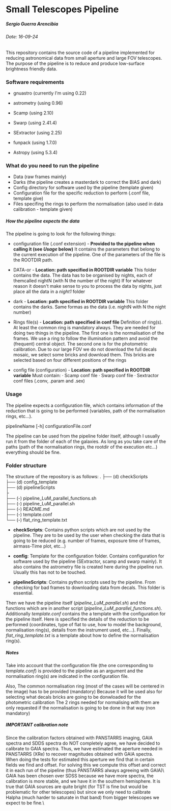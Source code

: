 # Small Telescopes Pipeline
##### Sergio Guerra Arencibia
###### Date: 16-09-24

This repository contains the source code of a pipeline implemented for reducing astronomical data from small aperture and large FOV telescopes. The purpose of the pipeline is to reduce and produce low-surface brightness friendly data.

### Software requirements

* gnuastro (currently I'm using 0.22)
* astrometry (using 0.96)
* Scamp (using 2.10)
* Swarp (using 2.41.4)
* SExtractor (using 2.25) 
* funpack (using 1.7.0)

* Astropy (using 5.3.4)

### What do you need to run the pipeline

* Data (raw frames mainly)
* Darks (the pipeline creates a masterdark to correct the BIAS and dark)
* Config directory for software used by the pipeline (template given)
* Configuration file for the specific reduction to perform (.conf file, template give)
* Files specifing the rings to perform the normalisation (also used in data calibration - template given)

##### How the pipeline expects the data

The pipeline is going to look for the following things:

* configuration file (.conf extension) - **Provided to the pipeline when calling it (see *Usage* below)**
    It contains the parameters that belong to the current execution of the pipeline.
    One of the parameters of the file is the ROOTDIR path.

* DATA-or - **Location: path specified in ROOTDIR variable**
    This folder contains the data. The data has to be organised by nights, each of themcalled nightN (with N the number of the night)
    If for whatever reason it doesn't make sense to you to process the data by nights, just place all the data in a *night1* folder

* dark - **Location: path specified in ROOTDIR variable**
    This folder contains the darks. Same formas as the data (i.e. nightN with N the night number)

* Rings file(s) -  **Location: path specified in conf file**
    Definition of ring(s). At least the common ring is mandatory always.
    They are needed for doing two things in the pipeline. The first one is the normalisation of the frames. We use a ring to follow the illumination pattern and avoid the (frequent) central object. The second one is for the photometric calibration. Due to our large FOV we do not download the full decals mosaic, we select some bricks and download them. This bricks are selected based on four different positions of the rings

* config file (configuration) - **Location: path specified in ROOTDIR variable**
    Must contain:
      · Scamp conf file
      · Swarp conf file
      · Sextractor conf files (.conv, .param and .sex)


### Usage

The pipeline expects a configuration file, which contains information of the reduction that is going to be performed (variables, path of the normalisation rings, etc...). 

pipelineName [-h] configurationFile.conf

The pipeline can be used from the pipeline folder itself, although I usually run it from the folder of each of the galaxies. As long as you take care of the paths (path of the normalisation rings, the rootdir of the execution etc...) everything should be fine.

### Folder structure

The structure of the repository is as follows:
.
├── (d) checkScripts <br />
├── (d) config_template <br />
├── (d) pipelineScripts  <br />
├ <br />
├── (-) pipeline_LuM_parallel_functions.sh <br />
├── (-) pipeline_LuM_parallel.sh  <br />
├── (-) README.md  <br />
├── (-) template.conf <br />
└── (-) flat_ring_template.txt <br />

* **checkScripts**: Contains python scripts which are not used by the pipeline. They are to be used by the user when checking the data that is going to be reduced (e.g. number of frames, exposure time of frames, airmass-Time plot, etc...)

* **config**: Template for the configuration folder. Contains configuration for software used by the pipeline (SExtractor, scamp and swarp mainly). It also contains the astrometry file is created here during the pipeline run. Usually this has not to be touched. 

* **pipelineScripts**: Contains python scripts used by the pipeline. From checking for bad frames to downloading data from decals. This folder is essential.


Then we have the pipeline itself (*pipeline_LuM_parallel.sh*) and the functions which are in another script (*pipeline_LuM_parallel_functions.sh*). Additionally *template.conf* contains the a template with the configuration for the pipeline itself. Here is specified the details of the reduction to be performed (coordinates, type of flat to use, how to model the background, normalisation ring(s), details from the instrument used, etc...). Finally, *flat_ring_template.txt* is a template about how to define the normalisation ring(s).


##### Notes

Take into account that the configuration file (the one corresponding to *template.conf*) is provided to the pipeline as an argument and the normalisation ring(s) are indicated in the configuration file.

Also, The common normalisation ring (most of the cases will be centered in the image) has to be provided (mandatory) Because it will be used also for selecting what decals bricks are going to be donwloaded for the photometric calibration The 2 rings needed for normalising with them are only requested if the normalisation is going to be done in that way (non mandatory)

##### IMPORTANT calibration note

Since the calibration factors obtained with PANSTARRS imaging, GAIA spectra and SDDS spectra do NOT completely agree, we have decided to calibrate to GAIA spectra. Thus, we have estimated the aperture needed in PANSTARRS (XRe) to recover magnitudes obtained with GAIA spectra. When doing the tests for estimated this aperture we find that in certain fields we find and offset. For solving this we compute this offset and correct it in each run of the pipeline (thus PANSTARRS always agreeing with GAIA)\\ 
GAIA has been chosen over SDSS because we have more spectra, the calibration is more stable, and we have it in the southern hemisphere. It is true that GAIA sources are quite bright (for TST is fine but would be problematic for other telescopes) but since we only need to calibrate Halpha (much harder to saturate in that band) from bigger telescopes we expect to be fine.\\